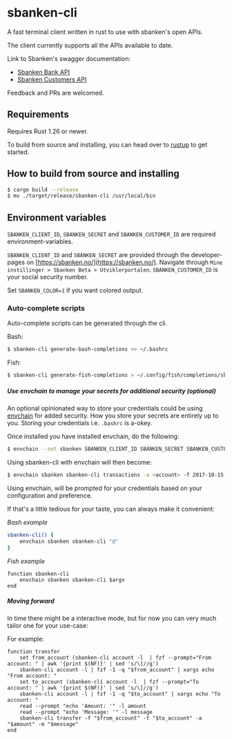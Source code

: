 # sbanken-cli

A fast terminal client written in rust to use with sbanken's open APIs.

The client currently supports all the APIs available to date.

Link to Sbanken's swagger documentation:
- [Sbanken Bank API](https://api.sbanken.no/Bank/swagger/)
- [Sbanken Customers API](https://api.sbanken.no/Customers/swagger/)

Feedback and PRs are welcomed.

## Requirements
Requires Rust 1.26 or newer.

To build from source and installing, you can head over to [rustup](https://rustup.rs/) to get started.

## How to build from source and installing

```bash
$ cargo build --release
$ mv ./target/release/sbanken-cli /usr/local/bin
```

## Environment variables
`SBANKEN_CLIENT_ID`, `SBANKEN_SECRET` and `SBANKEN_CUSTOMER_ID` are required environment-variables.

`SBANKEN_CLIENT_ID` and `SBANKEN_SECRET` are provided through the developer-pages on [https://sbanken.no/](https://sbanken.no/). Navigate through `Mine instillinger > Sbanken Beta > Utviklerportalen`. `SBANKEN_CUSTOMER_ID` is your social security number.

Set `SBANKEN_COLOR=1` if you want colored output.

### Auto-complete scripts

Auto-complete scripts can be generated through the cli.

Bash:
```bash
$ sbanken-cli generate-bash-completions >> ~/.bashrc
```
Fish:
```bash
$ sbanken-cli generate-fish-completions > ~/.config/fish/completions/sbanken-cli.fish
```

##### Use envchain to manage your secrets for additional security (optional)
An optional opinionated way to store your credentials could be using [envchain](https://github.com/sorah/envchain)
for added security. How you store your secrets are entirely up to you. Storing your credentials i.e. `.bashrc` is a-okey.

Once installed you have installed envchain, do the following:

```bash
$ envchain --set sbanken SBANKEN_CLIENT_ID SBANKEN_SECRET SBANKEN_CUSTOMER_ID SBANKEN_COLOR
```
Using sbanken-cli with envchain will then become:
```bash
$ envchain sbanken sbanken-cli transactions -a <account> -f 2017-10-15 -t 2017-10-20 -l 30
```
Using envchain, will be prompted for your credentials based on your configuration and preference.

If that's a little tedious for your taste, you can always make it convenient:

_Bash example_
```bash
sbanken-cli() {
    envchain sbanken sbanken-cli "@"
}
```

_Fish example_
```fish
function sbanken-cli
    envchain sbanken sbanken-cli $argv
end
```

##### Moving forward
In time there might be a interactive mode, but for now you can very much tailor one for your use-case:

For example:
```fish
function transfer
	set from_account (sbanken-cli account -l  | fzf --prompt="From account: " | awk '{print $(NF)}' | sed 's/\]//g')
	sbanken-cli account -l | fzf -1 -q "$from_account" | xargs echo "From account: "
	set to_account (sbanken-cli account -l  | fzf --prompt="To account: " | awk '{print $(NF)}' | sed 's/\]//g')
	sbanken-cli account -l | fzf -1 -q "$to_account" | xargs echo "To account: "
	read --prompt "echo 'Amount: '" -l amount
	read --prompt "echo 'Message: '" -l message
	sbanken-cli transfer -f "$from_account" -t "$to_account" -a "$amount" -m "$message"
end
```
